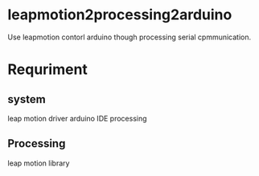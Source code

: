 # leapmotion2processing2arduino
Use leapmotion contorl arduino though processing serial cpmmunication.
# Requriment 
## system
leap motion driver
arduino IDE 
processing
## Processing 
leap motion library
